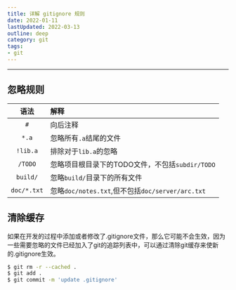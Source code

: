 ```yaml
---
title: 详解 gitignore 规则
date: 2022-01-11
lastUpdated: 2022-03-13
outline: deep
category: git
tags:
- git
---
```


---

## 忽略规则

|     语法    |                      解释                        |
|:-----------:|:-------------------------------------------------|
| `#`         | 向后注释                                         |
| `*.a`       | 忽略所有`.a`结尾的文件                           |
| `!lib.a`    | 排除对于`lib.a`的忽略                            |
| `/TODO`     | 忽略项目根目录下的TODO文件，不包括`subdir/TODO`  |
| `build/`    | 忽略`build/`目录下的所有文件                     |
| `doc/*.txt` | 忽略`doc/notes.txt`,但不包括`doc/server/arc.txt` |



## 清除缓存

如果在开发的过程中添加或者修改了.gitignore文件，那么它可能不会生效，因为一些需要忽略的文件已经加入了git的追踪列表中，可以通过清除git缓存来使新的.gitignore生效。

```bash
$ git rm -r --cached .
$ git add .
$ git commit -m 'update .gitignore'
```
